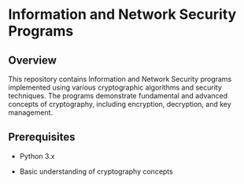 # Information and Network Security Programs

## Overview

This repository contains Information and Network Security programs implemented using various cryptographic algorithms and security techniques. The programs demonstrate fundamental and advanced concepts of cryptography, including encryption, decryption, and key management.

## Prerequisites

- Python 3.x

- Basic understanding of cryptography concepts
